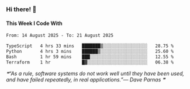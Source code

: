 ### Hi there! 👋

#### This Week I Code With
<!--START_SECTION:waka-->

```txt
From: 14 August 2025 - To: 21 August 2025

TypeScript   4 hrs 33 mins   ███████▒░░░░░░░░░░░░░░░░░   28.75 %
Python       4 hrs 3 mins    ██████▒░░░░░░░░░░░░░░░░░░   25.60 %
Bash         1 hr 59 mins    ███░░░░░░░░░░░░░░░░░░░░░░   12.55 %
Terraform    1 hr            █▓░░░░░░░░░░░░░░░░░░░░░░░   06.38 %
```

<!--END_SECTION:waka-->

<!--STARTS_HERE_QUOTE_README-->
<i>❝“As a rule, software systems do not work well until they have been used, and have failed repeatedly, in real applications.”— Dave Parnas   ❞</i>
<!--ENDS_HERE_QUOTE_README-->
